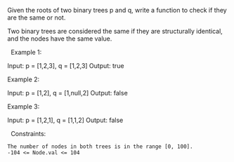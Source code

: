 Given the roots of two binary trees p and q, write a function to check if they are the same or not.

Two binary trees are considered the same if they are structurally identical, and the nodes have the same value.

 
Example 1:

Input: p = [1,2,3], q = [1,2,3]
Output: true


Example 2:

Input: p = [1,2], q = [1,null,2]
Output: false


Example 3:

Input: p = [1,2,1], q = [1,1,2]
Output: false


 
Constraints:


	The number of nodes in both trees is in the range [0, 100].
	-104 <= Node.val <= 104

